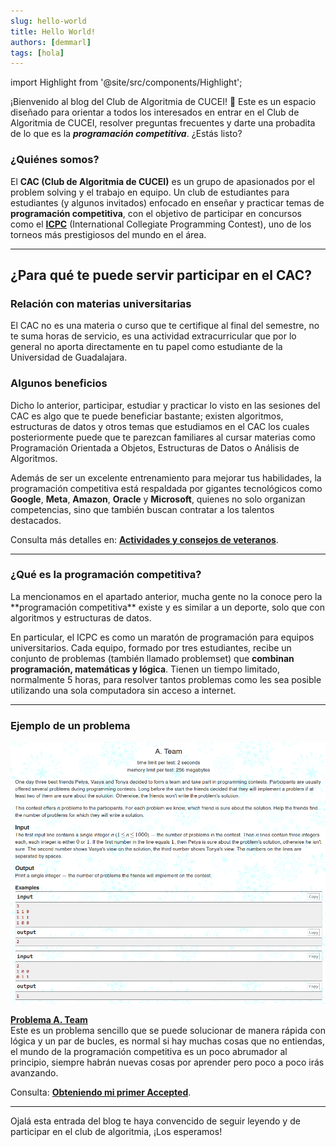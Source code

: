 ```yaml
---
slug: hello-world
title: Hello World!
authors: [demmarl]
tags: [hola]
---
```


import Highlight from '@site/src/components/Highlight';

<Highlight>

¡Bienvenido al blog del Club de Algoritmia de CUCEI! 🎉 Este es un espacio diseñado para orientar a todos los interesados en entrar en el Club de Algoritmia de CUCEI, resolver preguntas frecuentes y darte una probadita de lo que es la ***programación competitiva***. ¿Estás listo?

</Highlight>

<!-- truncate -->

### **¿Quiénes somos?**

El **CAC (Club de Algoritmia de CUCEI)** es un grupo de apasionados por el problem solving y el trabajo en equipo. Un club de estudiantes para estudiantes (y algunos invitados) enfocado en enseñar y practicar temas de **programación competitiva**, con el objetivo de participar en concursos como el [**ICPC**](https://icpc.global/) (International Collegiate Programming Contest), uno de los torneos más prestigiosos del mundo en el área.

---

## **¿Para qué te puede servir participar en el CAC?**

### **Relación con materias universitarias**

El CAC no es una materia o curso que te certifique al final del semestre, no te suma horas de servicio, es una actividad extracurricular que por lo general no aporta directamente en tu papel como estudiante de la Universidad de Guadalajara.

### **Algunos beneficios**

<Highlight color="blue" emoji="🚀">
Dicho lo anterior, participar, estudiar y practicar lo visto en las sesiones del CAC es algo que te puede beneficiar bastante; existen algoritmos, estructuras de datos y otros temas que estudiamos en el CAC los cuales posteriormente puede que te parezcan familiares al cursar materias como Programación Orientada a Objetos, Estructuras de Datos o Análisis de Algoritmos.
</Highlight>

Además de ser un excelente entrenamiento para mejorar tus habilidades, la programación competitiva está respaldada por gigantes tecnológicos como **Google**, **Meta**, **Amazon**, **Oracle** y **Microsoft**, quienes no solo organizan competencias, sino que también buscan contratar a los talentos destacados.

Consulta más detalles en: [**Actividades y consejos de veteranos**](../2019-05-29-Actividad-y-Consejos.md).

---

### **¿Qué es la programación competitiva?**

<Highlight color="green" emoji="💻">
La mencionamos en el apartado anterior, mucha gente no la conoce pero la **programación competitiva** existe y es similar a un deporte, solo que con algoritmos y estructuras de datos.
</Highlight>

En particular, el ICPC es como un maratón de programación para equipos universitarios. Cada equipo, formado por tres estudiantes, recibe un conjunto de problemas (también llamado problemset) que **combinan programación, matemáticas y lógica**. Tienen un tiempo limitado, normalmente 5 horas, para resolver tantos problemas como les sea posible utilizando una sola computadora sin acceso a internet.

---

### **Ejemplo de un problema**

![Problema A. Team](./problem-example.png)

[**Problema A. Team**](https://codeforces.com/problemset/problem/231/A)  
Este es un problema sencillo que se puede solucionar de manera rápida con lógica y un par de bucles, es normal si hay muchas cosas que no entiendas, el mundo de la programación competitiva es un poco abrumador al principio, siempre habrán nuevas cosas por aprender pero poco a poco irás avanzando.

Consulta: [**Obteniendo mi primer Accepted**](../2019-05-29-Mi-primer-ac.md).

---

<Highlight color="purple" emoji="🌟">
Ojalá esta entrada del blog te haya convencido de seguir leyendo y de participar en el club de algoritmia, ¡Los esperamos!
</Highlight>
